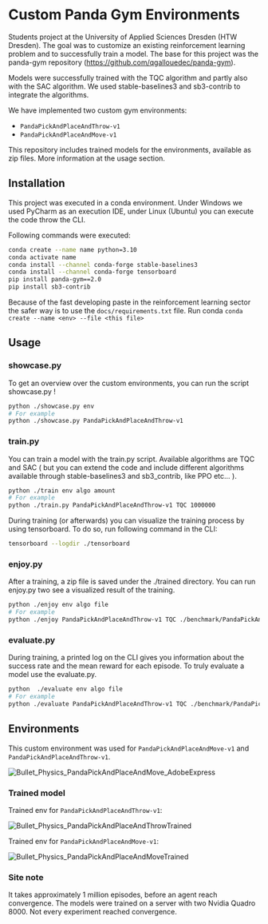 # Custom Panda Gym Environments

Students project at the University of Applied Sciences Dresden (HTW Dresden). The goal
was to customize an existing reinforcement learning problem and to successfully train a model.
The base for this project was the panda-gym repository (https://github.com/qgallouedec/panda-gym).

Models were successfully trained with the TQC algorithm and partly also with the SAC algorithm. We used 
stable-baselines3 and sb3-contrib to integrate the algorithms. 

We have implemented two custom gym environments:
- `PandaPickAndPlaceAndThrow-v1`
- `PandaPickAndPlaceAndMove-v1`

This repository includes trained models for the environments, available as zip files. 
More information at the usage section.

## Installation 

This project was executed in a conda environment. Under Windows we used PyCharm as an execution IDE, 
under Linux (Ubuntu) you can execute the code throw the CLI. 

Following commands were executed:
```bash
conda create --name name python=3.10
conda activate name
conda install --channel conda-forge stable-baselines3
conda install --channel conda-forge tensorboard
pip install panda-gym==2.0
pip install sb3-contrib
```

Because of the fast developing paste in the reinforcement learning sector the safer way is to use the
`docs/requirements.txt` file. 
Run conda `conda create --name <env> --file <this file>`

## Usage

### showcase.py 
To get an overview over the custom environments, you can run the script showcase.py !

```bash
python ./showcase.py env
# For example
python ./showcase.py PandaPickAndPlaceAndThrow-v1
```

### train.py
You can train a model with the train.py script. Available algorithms are TQC and 
SAC ( but you can extend the code and include different algorithms available
through stable-baselines3 and sb3_contrib, like PPO etc... ).

```bash
python ./train env algo amount
# For example
python ./train.py PandaPickAndPlaceAndThrow-v1 TQC 1000000
```

During training (or afterwards) you can visualize the training process by
using tensorboard. To do so, run following command in the CLI: 
```bash
tensorboard --logdir ./tensorboard
```

### enjoy.py
After a training, a zip file is saved under the ./trained directory.
You can run enjoy.py two see a visualized result of the training.

```bash
python ./enjoy env algo file
# For example
python ./enjoy PandaPickAndPlaceAndThrow-v1 TQC ./benchmark/PandaPickAndPlaceAndThrow-v1/TQC/monitor.zip 
```

### evaluate.py
During training, a printed log on the CLI gives you information about the 
success rate and the mean reward for each episode. To truly evaluate a model use the evaluate.py.

```bash
python  ./evaluate env algo file
# For example
python ./evaluate PandaPickAndPlaceAndThrow-v1 TQC ./benchmark/PandaPickAndPlaceAndThrow-v1/TQC/monitor.zip
```

## Environments

This custom environment was used for `PandaPickAndPlaceAndMove-v1` and `PandaPickAndPlaceAndThrow-v1`. 

![Bullet_Physics_PandaPickAndPlaceAndMove_AdobeExpress](https://user-images.githubusercontent.com/92969814/221543161-c6864244-e082-4d00-bb1a-0d3ed8c66278.gif)

### Trained model 

Trained env for `PandaPickAndPlaceAndThrow-v1`:

![Bullet_Physics_PandaPickAndPlaceAndThrowTrained](https://user-images.githubusercontent.com/92969814/221651495-50b2c340-bdf4-4f0f-ac3c-43160bd9f7c5.gif)

Trained env for `PandaPickAndPlaceAndMove-v1`:

![Bullet_Physics_PandaPickAndPlaceAndMoveTrained](https://user-images.githubusercontent.com/92969814/221654873-74b91669-07c7-419e-af76-c18a4cdd8ff6.gif)



### Site note

It takes approximately 1 million episodes, before an agent reach 
convergence. The models were trained on a server with two
Nvidia Quadro 8000. Not every experiment reached convergence.


